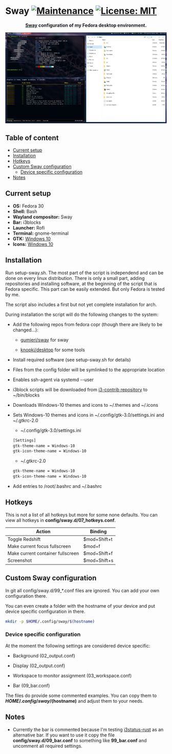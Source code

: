 # Sway [![Maintenance](https://img.shields.io/maintenance/yes/2019.svg)]()  [![License: MIT](https://img.shields.io/badge/License-MIT-yellow.svg)](https://opensource.org/licenses/MIT)

<div align="center"><b><a href="https://swaywm.org/" target="_blank">Sway</a> configuration of my Fedora desktop environment.</b></div>

![First Rice](screen01.png)

## Table of content

* [Current setup](#current-setup)
* [Installation](#installation)
* [Hotkeys](#hotkeys)
* [Custom Sway configuration](#custom-sway-configuration)
  * [Device specific configuration](#device-specific-configuration)
* [Notes](#notes)

## Current setup

* **OS:** Fedora 30
* **Shell:** Bash
* **Wayland compositor:** Sway
* **Bar:** i3blocks
* **Launcher:** Rofi
* **Terminal:** gnome-terminal
* **GTK:** [Windows 10](https://www.gnome-look.org/p/1013482/)
* **Icons:** [Windows 10](https://github.com/B00merang-Artwork/Windows-10)

## Installation

Run setup-sway.sh. The most part of the script is independend and can be done on every linux distribution. There is only a small part, adding repositories and installing software, at the beginning of the script that is Fedora specific. This part can be easily extended. But only Fedora is tested by me.

The script also includes a first but not yet complete installation for arch.

During installation the script will do the following changes to the system:

* Add the following repos from fedora copr (though there are likely to be changed...):

  * [gumieri/sway](https://copr.fedorainfracloud.org/coprs/gumieri/sway/) for sway

  * [knopki/desktop](https://copr.fedorainfracloud.org/coprs/knopki/desktop/) for some tools

* Install required software (see setup-sway.sh for details)

* Files from the config folder will be symlinked to the appropriate location

* Enables ssh-agent via systemd --user

* i3block scripts will be downloaded from [i3-contrib repository](https://github.com/vivien/i3blocks-contrib) to ~/bin/blocks

* Downloads Windows-10 themes and icons to ~/.themes and ~/.icons

* Sets Windows-10 themes and icons in ~/.config/gtk-3.0/settings.ini and ~/.gtkrc-2.0

  * ~/.config/gtk-3.0/settings.ini

  ```bash
  [Settings]
  gtk-theme-name = Windows-10
  gtk-icon-theme-name = Windows-10
  ```

  * ~/.gtkrc-2.0

  ```bash
  gtk-theme-name = Windows-10
  gtk-icon-theme-name = Windows-10
  ```

* Add entries to /root/.bashrc and ~/.bashrc

## Hotkeys

This is not a list of all hotkeys but more for some none defaults. You can view all hotkeys in **config/sway.d/07_hotkeys.conf**.

| Action | Binding |
| --- | --- |
| Toggle Redshift | $mod+Shift+t |
| Make current focus fullscreen | $mod+f |
| Make current container fullscreen | $mod+Shift+f |
| Screenshot | $mod+Shift+s |

## Custom Sway configuration

In git all config/sway.d/99_*.conf files are ignored. You can add your own configuration there.

You can even create a folder with the hostname of your device and put device specific configuration in there.

```bash
mkdir -p $HOME/.config/sway/$(hostname)
```

### Device specific configuration

At the moment the following settings are considered device specific:

* Background (02_output.conf)

* Display (02_output.conf)

* Workspace to monitor assignment (03_workspace.conf)

* Bar (09_bar.conf)

The files do provide some commented examples. You can copy them to **$HOME/.config/sway/$(hostname)** and adjust them to your needs.

## Notes

* Currently the bar is commented because I'm testing [i3status-rust](https://github.com/greshake/i3status-rust) as an alternative bar. If you want to use it copy the file **config/sway.d/09_bar.conf** to something like **99_bar.conf** and uncomment all required settings.
